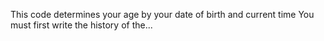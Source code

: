 This code determines your age by your date of birth and current time
You must first write the history of the...
